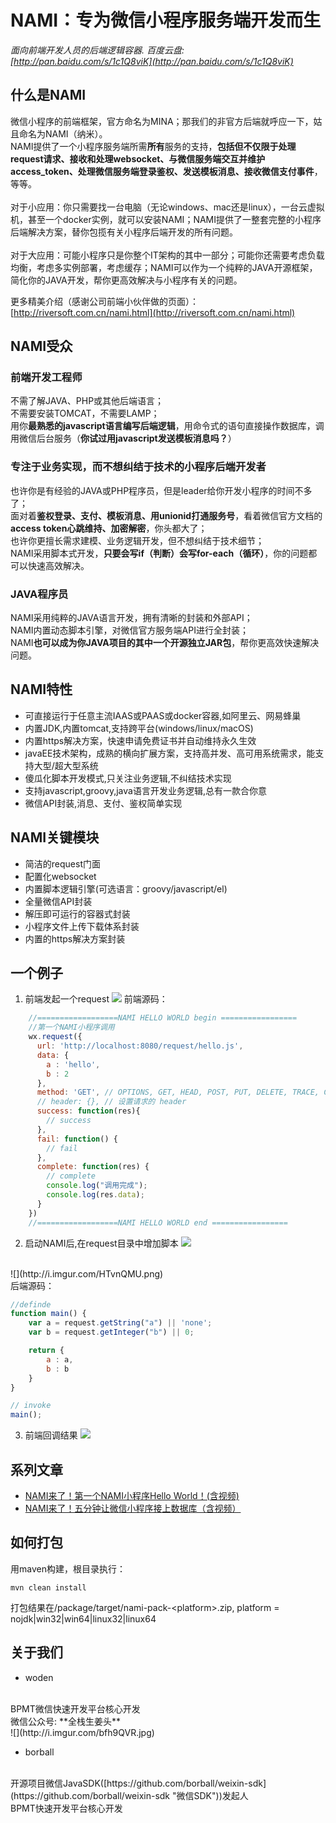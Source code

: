 # NAMI：专为微信小程序服务端开发而生
*面向前端开发人员的后端逻辑容器.*
*百度云盘: [http://pan.baidu.com/s/1c1Q8viK](http://pan.baidu.com/s/1c1Q8viK)*


## 什么是NAMI
微信小程序的前端框架，官方命名为MINA；那我们的非官方后端就呼应一下，姑且命名为NAMI（纳米）。<br/>
NAMI提供了一个小程序服务端所需**所有**服务的支持，**包括但不仅限于处理request请求、接收和处理websocket、与微信服务端交互并维护access_token、处理微信服务端登录鉴权、发送模板消息、接收微信支付事件**，等等。<br/>
<br/>
对于小应用：你只需要找一台电脑（无论windows、mac还是linux），一台云虚拟机，甚至一个docker实例，就可以安装NAMI；NAMI提供了一整套完整的小程序后端解决方案，替你包揽有关小程序后端开发的所有问题。<br/>
<br/>
对于大应用：可能小程序只是你整个IT架构的其中一部分；可能你还需要考虑负载均衡，考虑多实例部署，考虑缓存；NAMI可以作为一个纯粹的JAVA开源框架，简化你的JAVA开发，帮你更高效解决与小程序有关的问题。<br/>

更多精美介绍（感谢公司前端小伙伴做的页面）：[http://riversoft.com.cn/nami.html](http://riversoft.com.cn/nami.html)

## NAMI受众
### 前端开发工程师
不需了解JAVA、PHP或其他后端语言；<br/>
不需要安装TOMCAT，不需要LAMP；<br/>
用你**最熟悉的javascript语言编写后端逻辑**，用命令式的语句直接操作数据库，调用微信后台服务（**你试过用javascript发送模板消息吗？**）

### 专注于业务实现，而不想纠结于技术的小程序后端开发者
也许你是有经验的JAVA或PHP程序员，但是leader给你开发小程序的时间不多了；<br/>
面对着**鉴权登录、支付、模板消息、用unionid打通服务号**，看着微信官方文档的**access token心跳维持、加密解密**，你头都大了；<br/>
也许你更擅长需求建模、业务逻辑开发，但不想纠结于技术细节；<br/>
NAMI采用脚本式开发，**只要会写if（判断）会写for-each（循环）**，你的问题都可以快速高效解决。

### JAVA程序员
NAMI采用纯粹的JAVA语言开发，拥有清晰的封装和外部API；<br/>
NAMI内置动态脚本引擎，对微信官方服务端API进行全封装；<br/>
NAMI**也可以成为你JAVA项目的其中一个开源独立JAR包**，帮你更高效快速解决问题。

## NAMI特性
- 可直接运行于任意主流IAAS或PAAS或docker容器,如阿里云、网易蜂巢
- 内置JDK,内置tomcat,支持跨平台(windows/linux/macOS)
- 内置https解决方案，快速申请免费证书并自动维持永久生效
- javaEE技术架构，成熟的横向扩展方案，支持高并发、高可用系统需求，能支持大型/超大型系统
- 傻瓜化脚本开发模式,只关注业务逻辑,不纠结技术实现
- 支持javascript,groovy,java语言开发业务逻辑,总有一款合你意
- 微信API封装,消息、支付、鉴权简单实现

## NAMI关键模块
- 简洁的request门面
- 配置化websocket
- 内置脚本逻辑引擎(可选语言：groovy/javascript/el)
- 全量微信API封装
- 解压即可运行的容器式封装
- 小程序文件上传下载体系封装
- 内置的https解决方案封装

## 一个例子
1. 前端发起一个request
![](http://i.imgur.com/j1qXYf7.png)
前端源码：

```javascript
    //==================NAMI HELLO WORLD begin =================
    //第一个NAMI小程序调用
    wx.request({
      url: 'http://localhost:8080/request/hello.js',
      data: {
        a : 'hello',
        b : 2
      },
      method: 'GET', // OPTIONS, GET, HEAD, POST, PUT, DELETE, TRACE, CONNECT
      // header: {}, // 设置请求的 header
      success: function(res){
        // success
      },
      fail: function() {
        // fail
      },
      complete: function(res) {
        // complete
        console.log("调用完成");
        console.log(res.data);
      }
    })
    //==================NAMI HELLO WORLD end =================
```

2. 启动NAMI后,在request目录中增加脚本
![](http://i.imgur.com/MCEv7r4.png)
<br/>
![](http://i.imgur.com/HTvnQMU.png)
<br/>
后端源码：

```javascript
//definde
function main() {
	var a = request.getString("a") || 'none';
	var b = request.getInteger("b") || 0;

	return {
		a : a,
		b : b
	}
}

// invoke
main();
```

3. 前端回调结果
![](http://i.imgur.com/29RPWnK.png)

## 系列文章
- [NAMI来了！第一个NAMI小程序Hello World！(含视频)](http://mp.weixin.qq.com/s?__biz=MzI2MDE0MjA5MQ==&mid=2247483828&idx=1&sn=cf997d92abd1783b5746bc6ac5afe646&chksm=ea6f64d0dd18edc61b4fcc158c91c342b4ad75891bb083dabc2777946808157da56e3846790a&scene=18#wechat_redirect)
- [NAMI来了！五分钟让微信小程序接上数据库（含视频）](http://mp.weixin.qq.com/s?__biz=MzI2MDE0MjA5MQ==&mid=2247483854&idx=1&sn=5c80bf25dbbbc7637c758929bf5d237d&chksm=ea6f64aadd18edbc6bf84be857711886f072d01c5bd07804befeb77e82e7283569187c1fb178#rd)

## 如何打包
用maven构建，根目录执行：
```
mvn clean install
```
打包结果在/package/target/nami-pack-\<platform>.zip, platform = nojdk|win32|win64|linux32|linux64

## 关于我们
- woden
<br/>
BPMT微信快速开发平台核心开发
<br/>
微信公众号: **全栈生姜头** 
<br/>
![](http://i.imgur.com/bfh9QVR.jpg)

- borball
<br/>
开源项目微信JavaSDK([https://github.com/borball/weixin-sdk](https://github.com/borball/weixin-sdk "微信SDK"))发起人
<br/>
BPMT快速开发平台核心开发
